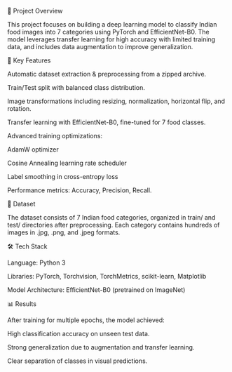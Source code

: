 📌 Project Overview

This project focuses on building a deep learning model to classify Indian food images into 7 categories using PyTorch and EfficientNet-B0.
The model leverages transfer learning for high accuracy with limited training data, and includes data augmentation to improve generalization.

🚀 Key Features

Automatic dataset extraction & preprocessing from a zipped archive.

Train/Test split with balanced class distribution.

Image transformations including resizing, normalization, horizontal flip, and rotation.

Transfer learning with EfficientNet-B0, fine-tuned for 7 food classes.

Advanced training optimizations:

AdamW optimizer

Cosine Annealing learning rate scheduler

Label smoothing in cross-entropy loss

Performance metrics: Accuracy, Precision, Recall.

📂 Dataset

The dataset consists of 7 Indian food categories, organized in train/ and test/ directories after preprocessing.
Each category contains hundreds of images in .jpg, .png, and .jpeg formats.

🛠️ Tech Stack

Language: Python 3

Libraries: PyTorch, Torchvision, TorchMetrics, scikit-learn, Matplotlib

Model Architecture: EfficientNet-B0 (pretrained on ImageNet)

📊 Results

After training for multiple epochs, the model achieved:

High classification accuracy on unseen test data.

Strong generalization due to augmentation and transfer learning.

Clear separation of classes in visual predictions.

